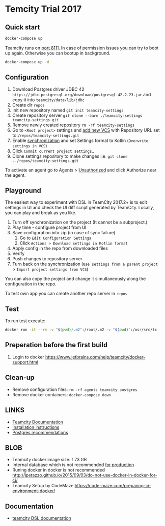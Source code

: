 # Temcity Trial 2017

## Quick start

```bash
docker-compose up
```

Teamcity runs on [port 8111](http://localhost:8111). In case of permission issues you can try to boot up again. Otherwise you can bootup in background.

```bash
docker-compose up -d
```

## Configuration

1. Download Postgres driver JDBC 42 `https://jdbc.postgresql.org/download/postgresql-42.2.23.jar`
and copy it into `teamcity/data/lib/jdbc`
1. Create dir `repos`
1. Init new repository named `git init teamcity-settings`
1. Create repository server `git clone --bare ./teamcity-settings teamcity-settings.git`
1. Remove newly created repository `rm -rf teamcity-settings`
1. Go to `<Root project>` settings and [add new VCS](http://localhost:8111/admin/editProject.html?projectId=_Root&tab=projectVcsRoots) with Repository URL set to:`/repos/teamcity-settings.git`
1. Enable [synchronization](http://localhost:8111/admin/editProject.html?projectId=_Root&tab=versionedSettings) and set Settings format to Kotlin (`Overwrite settings in VCS`)
1. Click `Commit current project settings…`
1. Clone settings repository to make changes i.e. `git clone ../repos/teamcity-settings.git`

To activate an agent go to Agents > [Unauthorized](http://localhost:8111/agents.html?tab=unauthorizedAgents) and click Authorize near the agent.

## Playground

The easiest way to experiment with DSL in TeamCity 2017.2+ is to edit settings in UI and check the UI diff script generated by TeamCity. Locally, you can play and break as you like.

1. Turn off synchronization on the project (It cannot be a subproject.)
1. Play time - configure project from UI
1. Save configuration into zip (in case of sync failure)
    1. Go to `Edit Configuration Settings`
    1. Click `Actions > Download settings in Kotlin format`
1. Apply config in the repo from downloaded files
1. Verify
1. Push changes to repository server
1. Turn back on the synchronization (`Use settings from a parent project` > `Import project settings from VCS`)

You can also copy the project and change it simultaneously along the configuration in the repo.

To test own app you can create another repo server in `repos`.

## Test

To run test execute:

```bash
docker run -it --rm -v "$(pwd)/.m2":/root/.m2 -v "$(pwd)":/usr/src/tc -w /usr/src/tc maven:3.3-jdk-8 mvn clean test
```

## Preperation before the first build

1. Login to docker https://www.jetbrains.com/help/teamcity/docker-support.html

## Clean-up

- Remove configuration files: `rm -rf agents teamcity postgres`
- Remove docker containers: `docker-compose down`

## LINKS

- [Teamcity Documentation](https://www.jetbrains.com/help/teamcity/teamcity-documentation.html)
- [Installation instructions](https://www.jetbrains.com/help/teamcity/installation.html)
- [Postgres recommendations](https://www.jetbrains.com/help/teamcity/how-to.html#Configure+Newly+Installed+PostgreSQL+Server)

## BLOB

- Teamcity docker image size: 1.73 GB
- Internal database which is not recommended [for production](https://www.jetbrains.com/help/teamcity/setting-up-an-external-database.html#Default+Internal+Database)
- Runing docker in docker is not recommended http://jpetazzo.github.io/2015/09/03/do-not-use-docker-in-docker-for-ci/
- Teamcity Setup by CodeMaze https://code-maze.com/preparing-ci-environment-docker/

## Documentation

- [teamcity DSL documentation](https://teamcity.jetbrains.com/app/dsl-documentation/index.html)
